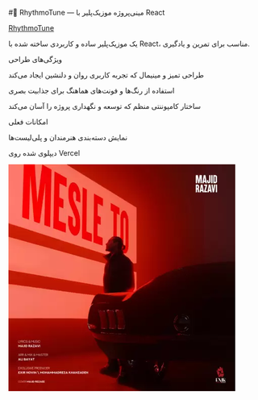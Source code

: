
#🎵 RhythmoTune — مینی‌پروژه موزیک‌پلیر با React

[RhythmoTune](musicc-git-main-saras-projects-a625c463.vercel.app)




یک موزیک‌پلیر ساده و کاربردی ساخته شده با React، مناسب برای تمرین و یادگیری.

ویژگی‌های طراحی

طراحی تمیز و مینیمال که تجربه کاربری روان و دلنشین ایجاد می‌کند

استفاده از رنگ‌ها و فونت‌های هماهنگ برای جذابیت بصری

ساختار کامپوننتی منظم که توسعه و نگهداری پروژه را آسان می‌کند

امکانات فعلی

نمایش دسته‌بندی هنرمندان و پلی‌لیست‌ها

دیپلوی شده روی Vercel


![پیش‌نمایش وبسایت](public/img/majid-razavi-8211-mesle-to_450.webp)
